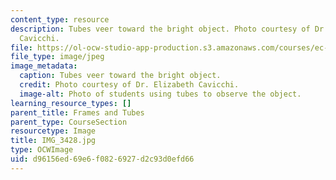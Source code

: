 ```yaml
---
content_type: resource
description: Tubes veer toward the bright object. Photo courtesy of Dr. Elizabeth
  Cavicchi.
file: https://ol-ocw-studio-app-production.s3.amazonaws.com/courses/ec-050-recreate-experiments-from-history-inform-the-future-from-the-past-galileo-january-iap-2010/d96156ed69e6f0826927d2c93d0efd66_IMG_3428.jpg
file_type: image/jpeg
image_metadata:
  caption: Tubes veer toward the bright object.
  credit: Photo courtesy of Dr. Elizabeth Cavicchi.
  image-alt: Photo of students using tubes to observe the object.
learning_resource_types: []
parent_title: Frames and Tubes
parent_type: CourseSection
resourcetype: Image
title: IMG_3428.jpg
type: OCWImage
uid: d96156ed-69e6-f082-6927-d2c93d0efd66
---
```

